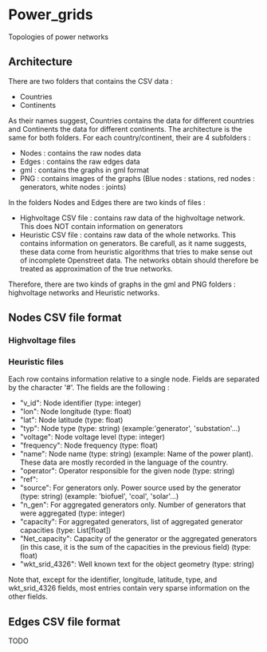 # Power_grids
Topologies of power networks

## Architecture

There are two folders that contains the CSV data :

- Countries
- Continents

As their names suggest, Countries contains the data for different countries and Continents the data for different continents. The architecture is the same for both folders. For each country/continent, their are 4 subfolders :

- Nodes : contains the raw nodes data
- Edges : contains the raw edges data
- gml : contains the graphs in gml format
- PNG : contains images of the graphs (Blue nodes : stations, red nodes : generators, white nodes : joints)

In the folders Nodes and Edges there are two kinds of files :

- Highvoltage CSV file : contains raw data of the highvoltage network. This does NOT contain information on generators
- Heuristic CSV file : contains raw data of the whole networks. This contains information on generators. Be carefull, as it name suggests, these data come from heuristic algorithms that tries to make sense out of incomplete Openstreet data. The networks obtain should therefore be treated as approximation of the true networks.

Therefore, there are two kinds of graphs in the gml and PNG folders : highvoltage networks and Heuristic networks.

## Nodes CSV file format

### Highvoltage files

### Heuristic files

Each row contains information relative to a single node. Fields are separated by the character '#'. The fields are the following :

- "v_id": Node identifier (type: integer)
- "lon": Node longitude (type: float)
- "lat": Node latitude (type: float)
- "typ": Node type (type: string) (example:'generator', 'substation'...)
- "voltage": Node voltage level (type: integer)
- "frequency": Node frequency (type: float)
- "name": Node name (type: string) (example: Name of the power plant). These data are mostly recorded in the language of the country.
- "operator": Operator responsible for the given node (type: string)
- "ref":
- "source": For generators only. Power source used by the generator (type: string) (example: 'biofuel', 'coal', 'solar'...)
- "n_gen": For aggregated generators only. Number of generators that were aggregated (type: integer)
- "capacity": For aggregated generators, list of aggregated generator capacities (type: List[float])
- "Net_capacity": Capacity of the generator or the aggregated generators (in this case, it is the sum of the capacities in the previous field) (type: float)
- "wkt_srid_4326": Well known text for the object geometry (type: string) 

Note that, except for the identifier, longitude, latitude, type, and wkt_srid_4326 fields, most entries contain very sparse information on the other fields.

## Edges CSV file format

TODO